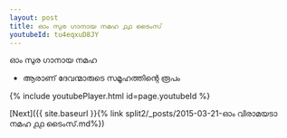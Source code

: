 ```yaml
---
layout: post
title: ഓം സുര ഗാനായ നമഹ ൧൧ ടൈംസ്
youtubeId: tu4eqxuD8JY
---
```

 
 
 ഓം സുര ഗാനായ നമഹ 
 
 -  ആരാണ് ദേവന്മാരുടെ സമൂഹത്തിന്റെ രൂപം 
 
  
 
  
 
 
 
 
 
 


{% include youtubePlayer.html id=page.youtubeId %}
 
[Next]({{ site.baseurl }}{% link  split2/_posts/2015-03-21-ഓം വിരാമയടാ നമഹ ൧൧ ടൈംസ്.md%})
 
